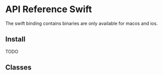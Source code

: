 # API Reference Swift

The swift binding contains binaries are only available for macos and ios.

## Install


TODO

## Classes



